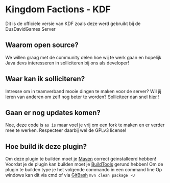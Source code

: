 Kingdom Factions - KDF
======================
Dit is de officiele versie van KDF zoals deze werd gebruikt bij de DusDavidGames Server

Waarom open source?
-------------------
We willen graag met de community delen hoe wij te werk gaan en hopelijk Java devs interesseren in solliciteren bij ons als developer!

Waar kan ik solliciteren?
-------------------------
Intresse om in teamverband mooie dingen te maken voor de server? Wil jij leren van anderen om zelf nog beter te worden? Solliciteer dan snel [hier](http://ddg.fyi/devs) !

Gaan er nog updates komen?
--------------------------
Nee, deze code is `as is` maar voel je vrij om een fork te maken en er verder mee te werken. Respecteer daarbij wel de GPLv3 license!

Hoe build ik deze plugin?
--------------------------
Om deze plugin te builden moet je [Maven](https://maven.apache.org/) correct geinstalleerd hebben!
Voordat je de plugin kan builden moet je [BuildTools](https://www.spigotmc.org/threads/buildtools-updates-information.42865/) gerund hebben! Om de plugin te builden type je het volgende commando in een command line
Op windows kan dit via cmd of via [GitBash](https://git-for-windows.github.io/)
`mvn clean package -U`


